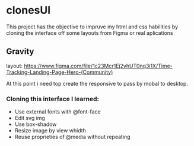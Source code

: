 # clonesUI
 This project has the objective to impruve my html and css habilities by cloning the interface off some layouts from Figma or real aplications
 
 <h2>Gravity</h2>
 
 layout: https://www.figma.com/file/1c23Mcr1Ej2yhUT0nq3i1X/Time-Tracking-Landing-Page-Hero-(Community)
 
 At this point i need top create the responsive to pass by mobal to desktop.
 
 <h3>Cloning this interface I learned:</h3>
 <ul>
  <li>Use external fonts with @font-face</li>
  <li>Edit svg img</li>
  <li>Use box-shadow</li>
  <li>Resize image by view whidth</li>
  <li>Reuse proprieties of @media without repeating</li>
 <ul>
  
  
  
  
  
 
